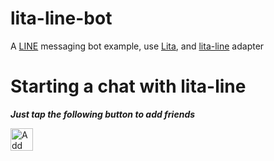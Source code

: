 # lita-line-bot

A [LINE](https://line.me) messaging bot example, use [Lita](https://lita.io), and [lita-line](https://github.com/aar0nTw/lita-line) adapter

# Starting a chat with lita-line

___Just tap the following button to add friends___

<a href="https://line.me/R/ti/p/%40hkd6745r"><img height="36" border="0" alt="Add Friends" src="https://scdn.line-apps.com/n/line_add_friends/btn/en.png"></a>
